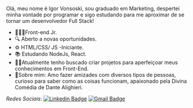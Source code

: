 Olá, meu nome é Igor Vonsoski, sou graduado em Marketing, despertei minha vontade por programar e sigo estudando para me aproximar de se tornar um desenvolvedor Full Stack!

- 👨🏻‍💻Front-end Jr.
- 🔍 Aberto a novas oportunidades.
- ⚙️ HTML/CSS/ JS -Iniciante.
- 📚 Estudando NodeJs, React.
- 🧑‍💻Atualmente tenho buscado criar projetos para aperfeiçoar meus conhecimentos em Front-End.
-  💬Sobre mim: Amo fazer amizades com diversos tipos de pessoas, curioso para saber como as coisas funcionam, apaixonado pela Divina Comédia de Dante Alighieri.

*Redes Sociais*:
[![Linkedin Badge](https://img.shields.io/badge/-LinkedIn-blue?style=flat-square&logo=Linkedin&logoColor=white&link=https://www.linkedin.com/in/igor-vonsoski-110535163/)](https://www.linkedin.com/in/igor-vonsoski-110535163/) [![Gmail Badge](https://img.shields.io/badge/-igorvonsoski@gmail.com-6633cc?style=flat-square&logo=Gmail&logoColor=white&link=mailto:igorvonsoski@gmail.com)](mailto:igorvonsoski@gmail.com)
